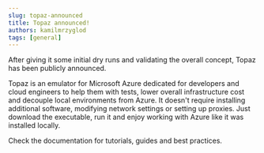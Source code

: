```yaml
---
slug: topaz-announced
title: Topaz announced!
authors: kamilmrzyglod
tags: [general]
---
```


After giving it some initial dry runs and validating the overall concept, Topaz has been publicly announced. 

<!-- truncate -->

Topaz is an emulator for Microsoft Azure dedicated for developers and cloud engineers to help them with tests, lower overall infrastructure cost and decouple local environments from Azure. It doesn't require installing additional software, modifying network settings or setting up proxies. Just download the executable, run it and enjoy working with Azure like it was installed locally.

Check the documentation for tutorials, guides and best practices.